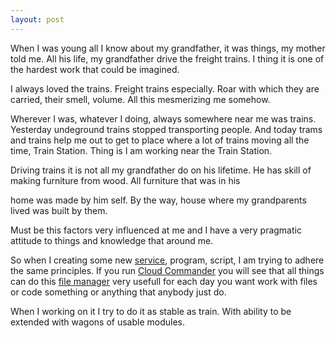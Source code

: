```yaml
---
layout: post
---
```


When I was young all I know about my grandfather, it was things, my mother told me.
All his life, my grandfather drive the freight trains. I thing it is one of the hardest work that could be imagined.

I always loved the trains. Freight trains especially.
Roar with which they are carried, their smell, volume. All this mesmerizing me somehow.

Wherever I was, whatever I doing, always somewhere near me was trains.
Yesterday undeground trains stopped transporting people.
And today trams and trains help me out to get to place where a lot of trains moving all the time, Train Station.
Thing is I am working near the Train Station.

Driving trains it is not all my grandfather do on his lifetime. He has skill of making furniture from wood. All furniture that was in his 

home was made by him self.
By the way, house where my grandparents lived was built by them.

Must be this factors very influenced at me and 
I have a very pragmatic attitude to things and knowledge that around me.

So when I creating some new [service](http://blog.cloudcmd.io/post/the-cat "The Cat"), program, script, I am trying to adhere the same principles.
If you run [Cloud Commander](//blog.cloudcmd.io/post/cloud-commander-v0.8.1 "Cloud Commander") you will see that all things can do this [file manager](//cloudcmd.io "File Manager") very usefull
for each day you want work with files or code something or anything that anybody just do.

When I working on it I try to do it as stable as train. With ability to be extended with wagons of usable modules.

